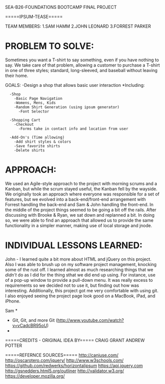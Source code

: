 SEA-B26-FOUNDATIONS BOOTCAMP
FINAL PROJECT

=====IPSUM-TEASE=====

TEAM MEMBERS:
  1.SAM HAMM
  2.JOHN LEONARD
  3.FORREST PARKER

PROBLEM TO SOLVE:
=================

Sometimes you want a T-shirt to say something, even if you have nothing to say.
We take care of that problem, allowing a customer to purchase a T-shirt in one
of three styles; standard, long-sleeved, and baseball without leaving their
home.

GOALS:
  -Design a shop that allows basic user interaction
    *Including:

      -Shop
        -Basic Page Navigation
        -Womens, Mens, Kids
        -Random Shirt Generation (using ipsum generator)
          -Font Selector

      -Shopping Cart
        -Checkout
          -Forms take in contact info and location from user

      -Add-On's (Time allowing)
        -Add shirt styles & colors
        -Save favorite shirts
        -Delete shirts

APPROACH:
=========

We used an Agile-style approach to the project with morning scrums and a Kanban, but while the scrum stayed useful, the Kanban fell by the wayside. We originally took an approach where everyone was responsible for a set of features, but we evolved into a back-end/front-end arrangement with Forrest handling the back-end and Sam & John handling the front-end. In the middle of the project things seemed to be going a bit off the rails. After discussing with Brooke & Ryan, we sat down and replanned a bit. In doing so, we were able to find an approach that allowed us to provide the same functionality in a simpler manner, making use of local storage and jnode.

INDIVIDUAL LESSONS LEARNED:
===========================

John - I learned quite a bit more about HTML and jQuery on this project. Also I was able to brush up on my software project management, knocking some of the rust off. I learned almost as much researching things that we *didn't* do as I did for the thing sthat we did end up using. For instance, use of a pop-up window to provide a pull-down menu. It was really excess to requirements so we decided not to use it, but finding out how was interesting. Additionally, this project got me very comfortable with using git. I also enjoyed seeing the project page look good on a MacBook, iPad, and iPhone.

Sam
*
* Git, Git, and more Git (http://www.youtube.com/watch?v=vCadcBR95oU)
*

=====CREDITS - ORIGINAL IDEA BY=====
CRAIG GRANT
ANDREW POTTER

=====REFERNCE SOURCES=====
http://caniuse.com/
http://oscarotero.com/jquery/
http://www.w3schools.com/
https://github.com/redwerks/horizontalipsum
https://api.jquery.com
http://gsnedders.html5.org/outliner
http://validator.w3.org/
https://developer.mozilla.org/
